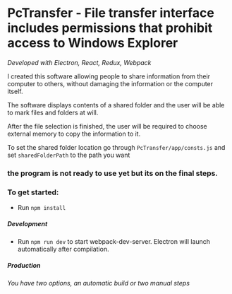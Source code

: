 # PcTransfer - File transfer interface includes permissions that prohibit access to Windows Explorer
_Developed with Electron, React, Redux, Webpack_

I created this software allowing people to share information from their computer to others, without damaging the information or the computer itself.

The software displays contents of a shared folder and the user will be able to mark files and folders at will.

After the file selection is finished, the user will be required to choose external memory to copy the information to it.

To set the shared folder location go through `PcTransfer/app/consts.js`
and set `sharedFolderPath` to the path you want



### the program is not ready to use yet but its on the final steps.


### To get started:
* Run `npm install`

##### Development
* Run `npm run dev` to start webpack-dev-server. Electron will launch automatically after compilation.

##### Production
_You have two options, an automatic build or two manual steps_

